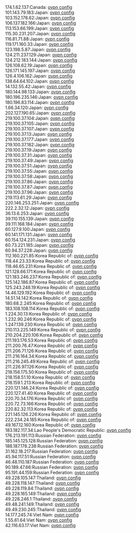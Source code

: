 174.1.62.137:Canada: [ovpn config](vpn/174_1_62_137.ovpn)  
101.143.79.183:Japan: [ovpn config](vpn/101_143_79_183.ovpn)  
103.152.178.62:Japan: [ovpn config](vpn/103_152_178_62.ovpn)  
106.137.182.166:Japan: [ovpn config](vpn/106_137_182_166.ovpn)  
113.153.66.199:Japan: [ovpn config](vpn/113_153_66_199.ovpn)  
115.30.231.207:Japan: [ovpn config](vpn/115_30_231_207.ovpn)  
116.81.71.88:Japan: [ovpn config](vpn/116_81_71_88.ovpn)  
119.171.160.33:Japan: [ovpn config](vpn/119_171_160_33.ovpn)  
123.198.5.87:Japan: [ovpn config](vpn/123_198_5_87.ovpn)  
124.211.237.129:Japan: [ovpn config](vpn/124_211_237_129.ovpn)  
124.212.183.144:Japan: [ovpn config](vpn/124_212_183_144.ovpn)  
126.108.62.19:Japan: [ovpn config](vpn/126_108_62_19.ovpn)  
126.171.145.197:Japan: [ovpn config](vpn/126_171_145_197.ovpn)  
126.4.106.162:Japan: [ovpn config](vpn/126_4_106_162.ovpn)  
138.64.64.102:Japan: [ovpn config](vpn/138_64_64_102.ovpn)  
14.132.55.42:Japan: [ovpn config](vpn/14_132_55_42.ovpn)  
180.144.98.133:Japan: [ovpn config](vpn/180_144_98_133.ovpn)  
180.196.235.146:Japan: [ovpn config](vpn/180_196_235_146.ovpn)  
180.196.83.114:Japan: [ovpn config](vpn/180_196_83_114.ovpn)  
1.66.34.120:Japan: [ovpn config](vpn/1_66_34_120.ovpn)  
202.127.190.65:Japan: [ovpn config](vpn/202_127_190_65.ovpn)  
219.100.37.104:Japan: [ovpn config](vpn/219_100_37_104.ovpn)  
219.100.37.105:Japan: [ovpn config](vpn/219_100_37_105.ovpn)  
219.100.37.107:Japan: [ovpn config](vpn/219_100_37_107.ovpn)  
219.100.37.13:Japan: [ovpn config](vpn/219_100_37_13.ovpn)  
219.100.37.177:Japan: [ovpn config](vpn/219_100_37_177.ovpn)  
219.100.37.182:Japan: [ovpn config](vpn/219_100_37_182.ovpn)  
219.100.37.19:Japan: [ovpn config](vpn/219_100_37_19.ovpn)  
219.100.37.31:Japan: [ovpn config](vpn/219_100_37_31.ovpn)  
219.100.37.49:Japan: [ovpn config](vpn/219_100_37_49.ovpn)  
219.100.37.51:Japan: [ovpn config](vpn/219_100_37_51.ovpn)  
219.100.37.55:Japan: [ovpn config](vpn/219_100_37_55.ovpn)  
219.100.37.58:Japan: [ovpn config](vpn/219_100_37_58.ovpn)  
219.100.37.86:Japan: [ovpn config](vpn/219_100_37_86.ovpn)  
219.100.37.87:Japan: [ovpn config](vpn/219_100_37_87.ovpn)  
219.100.37.96:Japan: [ovpn config](vpn/219_100_37_96.ovpn)  
219.113.61.29:Japan: [ovpn config](vpn/219_113_61_29.ovpn)  
220.146.253.251:Japan: [ovpn config](vpn/220_146_253_251.ovpn)  
222.2.32.12:Japan: [ovpn config](vpn/222_2_32_12.ovpn)  
36.13.6.253:Japan: [ovpn config](vpn/36_13_6_253.ovpn)  
39.110.155.139:Japan: [ovpn config](vpn/39_110_155_139.ovpn)  
39.111.168.184:Japan: [ovpn config](vpn/39_111_168_184.ovpn)  
60.127.9.100:Japan: [ovpn config](vpn/60_127_9_100.ovpn)  
60.141.171.131:Japan: [ovpn config](vpn/60_141_171_131.ovpn)  
60.154.124.231:Japan: [ovpn config](vpn/60_154_124_231.ovpn)  
60.73.221.185:Japan: [ovpn config](vpn/60_73_221_185.ovpn)  
60.94.37.228:Japan: [ovpn config](vpn/60_94_37_228.ovpn)  
112.160.221.85:Korea Republic of: [ovpn config](vpn/112_160_221_85.ovpn)  
118.44.23.33:Korea Republic of: [ovpn config](vpn/118_44_23_33.ovpn)  
118.46.65.231:Korea Republic of: [ovpn config](vpn/118_46_65_231.ovpn)  
121.128.66.171:Korea Republic of: [ovpn config](vpn/121_128_66_171.ovpn)  
121.183.246.237:Korea Republic of: [ovpn config](vpn/121_183_246_237.ovpn)  
125.142.186.87:Korea Republic of: [ovpn config](vpn/125_142_186_87.ovpn)  
125.243.248.19:Korea Republic of: [ovpn config](vpn/125_243_248_19.ovpn)  
14.46.129.192:Korea Republic of: [ovpn config](vpn/14_46_129_192.ovpn)  
14.51.14.142:Korea Republic of: [ovpn config](vpn/14_51_14_142.ovpn)  
180.68.2.245:Korea Republic of: [ovpn config](vpn/180_68_2_245.ovpn)  
183.108.108.114:Korea Republic of: [ovpn config](vpn/183_108_108_114.ovpn)  
1.224.30.13:Korea Republic of: [ovpn config](vpn/1_224_30_13.ovpn)  
1.232.90.246:Korea Republic of: [ovpn config](vpn/1_232_90_246.ovpn)  
1.247.139.230:Korea Republic of: [ovpn config](vpn/1_247_139_230.ovpn)  
210.113.225.149:Korea Republic of: [ovpn config](vpn/210_113_225_149.ovpn)  
210.204.220.106:Korea Republic of: [ovpn config](vpn/210_204_220_106.ovpn)  
211.193.176.53:Korea Republic of: [ovpn config](vpn/211_193_176_53.ovpn)  
211.200.76.47:Korea Republic of: [ovpn config](vpn/211_200_76_47.ovpn)  
211.206.71.126:Korea Republic of: [ovpn config](vpn/211_206_71_126.ovpn)  
211.216.164.34:Korea Republic of: [ovpn config](vpn/211_216_164_34.ovpn)  
211.216.245.49:Korea Republic of: [ovpn config](vpn/211_216_245_49.ovpn)  
211.226.97.126:Korea Republic of: [ovpn config](vpn/211_226_97_126.ovpn)  
218.156.175.50:Korea Republic of: [ovpn config](vpn/218_156_175_50.ovpn)  
218.158.51.10:Korea Republic of: [ovpn config](vpn/218_158_51_10.ovpn)  
218.159.1.213:Korea Republic of: [ovpn config](vpn/218_159_1_213.ovpn)  
220.121.146.24:Korea Republic of: [ovpn config](vpn/220_121_146_24.ovpn)  
220.127.41.40:Korea Republic of: [ovpn config](vpn/220_127_41_40.ovpn)  
220.70.34.176:Korea Republic of: [ovpn config](vpn/220_70_34_176.ovpn)  
220.72.73.166:Korea Republic of: [ovpn config](vpn/220_72_73_166.ovpn)  
220.82.32.113:Korea Republic of: [ovpn config](vpn/220_82_32_113.ovpn)  
221.145.126.226:Korea Republic of: [ovpn config](vpn/221_145_126_226.ovpn)  
222.234.24.185:Korea Republic of: [ovpn config](vpn/222_234_24_185.ovpn)  
49.167.12.160:Korea Republic of: [ovpn config](vpn/49_167_12_160.ovpn)  
183.182.117.34:Lao People's Democratic Republic: [ovpn config](vpn/183_182_117_34.ovpn)  
176.213.191.113:Russian Federation: [ovpn config](vpn/176_213_191_113.ovpn)  
185.145.125.128:Russian Federation: [ovpn config](vpn/185_145_125_128.ovpn)  
188.187.178.238:Russian Federation: [ovpn config](vpn/188_187_178_238.ovpn)  
31.162.18.217:Russian Federation: [ovpn config](vpn/31_162_18_217.ovpn)  
45.94.117.51:Russian Federation: [ovpn config](vpn/45_94_117_51.ovpn)  
46.48.110.187:Russian Federation: [ovpn config](vpn/46_48_110_187.ovpn)  
90.189.47.66:Russian Federation: [ovpn config](vpn/90_189_47_66.ovpn)  
95.191.44.159:Russian Federation: [ovpn config](vpn/95_191_44_159.ovpn)  
49.228.105.147:Thailand: [ovpn config](vpn/49_228_105_147.ovpn)  
49.228.118.147:Thailand: [ovpn config](vpn/49_228_118_147.ovpn)  
49.228.119.84:Thailand: [ovpn config](vpn/49_228_119_84.ovpn)  
49.228.165.149:Thailand: [ovpn config](vpn/49_228_165_149.ovpn)  
49.228.246.1:Thailand: [ovpn config](vpn/49_228_246_1.ovpn)  
49.48.241.149:Thailand: [ovpn config](vpn/49_48_241_149.ovpn)  
49.49.230.245:Thailand: [ovpn config](vpn/49_49_230_245.ovpn)  
14.177.245.74:Viet Nam: [ovpn config](vpn/14_177_245_74.ovpn)  
1.55.61.64:Viet Nam: [ovpn config](vpn/1_55_61_64.ovpn)  
42.116.63.17:Viet Nam: [ovpn config](vpn/42_116_63_17.ovpn)  
